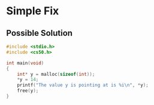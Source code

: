 # Simple Fix

## Possible Solution
```c
#include <stdio.h>
#include <cs50.h>

int main(void)
{
    int* y = malloc(sizeof(int));
    *y = 14;
    printf("The value y is pointing at is %i\n", *y);
    free(y);
}
```